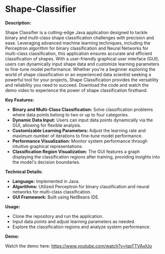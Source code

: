 # Shape-Classifier

**Description:**

Shape Classifier is a cutting-edge Java application designed to tackle binary and multi-class shape classification challenges with precision and ease. Leveraging advanced machine learning techniques, including the Perceptron algorithm for binary classification and Neural Networks for multi-class classification, this application ensures accurate and efficient classification of shapes. With a user-friendly graphical user interface (GUI), users can dynamically input shape data and customize learning parameters to fine-tune model performance. Whether you're a beginner exploring the world of shape classification or an experienced data scientist seeking a powerful tool for your projects, Shape Classification provides the versatility and reliability you need to succeed. Download the code and watch the demo video to experience the power of shape classification firsthand.


**Key Features:**

* **Binary and Multi-Class Classification:** Solve classification problems where data points belong to two or up to four categories.
* **Dynamic Data Input:** Users can input data points dynamically via the GUI, allowing for flexible analysis.
* **Customizable Learning Parameters:** Adjust the learning rate and maximum number of iterations to fine-tune model performance.
* **Performance Visualization:** Monitor system performance through intuitive graphical representations.
* **Classification Region Visualization:** The GUI features a graph displaying the classification regions after training, providing insights into the model's decision boundaries.


**Technical Details:**

* **Language:** Implemented in Java.
* **Algorithms:** Utilized Perceptron for binary classification and neural networks for multi-class classification.
* **GUI Framework:** Built using NetBeans IDE.


**Usage:**

* Clone the repository and run the application.
* Input data points and adjust learning parameters as needed.
* Explore the classification regions and analyze system performance.

**Demo:**

Watch the demo here: https://www.youtube.com/watch?v=lgpTTVAxlUo
